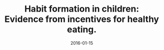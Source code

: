 ---
articlename2: habits-01
title: >-
  Habit formation in children: Evidence from incentives for healthy eating.
date: '2016-01-15'
summary: >-
  Over a 3- or 5-week period, students received an incentive for eating a serving of fruits or vegetables during lunch. Relative to an average baseline rate of 39%, providing small incentives doubled the fraction of children eating at least one serving of fruits or vegetables. Two months after the end of the intervention, the consumption rate at schools remained 21% above baseline for the 3-week treatment and 44% above baseline for the 5-week treatment. These findings indicate that short-run incentives can produce changes in behavior that persist after incentives are removed.
authors: >-
  Loewenstein G, Price J, Volpp K
externallink: 'https://www.ncbi.nlm.nih.gov/pubmed/26717440'
journal: J Health Econ
---